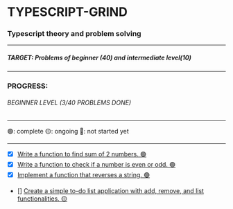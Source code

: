 # TYPESCRIPT-GRIND

### Typescript theory and problem solving

---
##### **TARGET:** Problems of beginner (40)  and intermediate level(10)
---

### PROGRESS: 

###### BEGINNER LEVEL (3/40 PROBLEMS DONE)

---

🟢: complete
🟡: ongoing
🔴: not started yet

---

* [x]  [Write a function to find sum of 2 numbers. 🟢](https://github.com/MridulDhiman/TYPESCRIPT-GRIND/blob/master/problems/beginner/ques1.ts)
* [x] [Write a function to check if a number is even or odd. 🟢](https://github.com/MridulDhiman/TYPESCRIPT-GRIND/blob/master/problems/beginner/ques2.ts)
* [x] [Implement a function that reverses a string. 🟢](https://github.com/MridulDhiman/TYPESCRIPT-GRIND/blob/master/problems/beginner/ques3.ts)
* [] [Create a simple to-do list application with add, remove, and list functionalities. 🟡](https://github.com/MridulDhiman/TYPESCRIPT-GRIND/blob/master/problems/beginner/ques4.ts)

